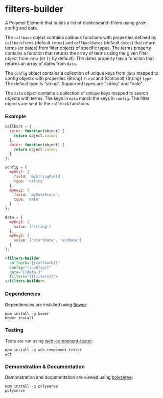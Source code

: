 # filters-builder

A Polymer Element that builds a list of elasticsearch filters using given config and data.

The `callback` object contains callback functions with properties defined by `callbackTerms` (default `terms`)  and `callbackDates` (default `dates`) that return terms (or dates) from filter objects of specific types.  The terms property contains a function that returns the array of terms using the given filter object from `data` (or `[]` by default). The dates property has a function that returns an array of dates from `data`.

The `config` object contains a collection of unique keys from `data` mapped to config objects with properties {String} `field` and (Optional) {String} `type`.  The default type is "string".  Supported types are "string" and "date".

The `data` object contains a collection of unique keys mapped to search objects with terms.  The keys in `data` match the keys in `config`.  The filter objects are sent to the `callback` functions.

### Example
```js
callback = {
  terms: function(object) {
    return object.value;
  },
  dates: function(object) {
    return object.value;
  }
};

config = {
  myKey1: {
    field: 'myStringField',
    type: 'string'
  },
  myKey2: {
    field: 'myDateField',
    type: 'date'
  }
};

data = {
  myKey1: {
    value: ['string']
  },
  myKey2: {
    value: ['startDate', 'endDate']
  }
};
```

```html
<filters-builder 
  callback="[[callback]]"
  config="[[config]]"
  data="[[data]]"
  filters="{{filters}}">
</filters-builder>
```

### Dependencies

Dependencies are installed using [Bower](http://bower.io/):

    npm install -g bower
    bower install

### Testing

Tests are run using [web-component-tester](https://github.com/Polymer/web-component-tester):

    npm install -g web-component-tester
    wct

### Demonstration & Documentation

Demonstration and documentation are viewed using [polyserve](https://github.com/PolymerLabs/polyserve):

    npm install -g polyserve
    polyserve

